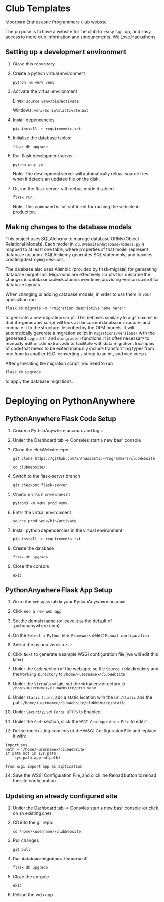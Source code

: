 # Club Templates
Moorpark Enthusiastic Programmers Club website

The purpose is to have a website for the club for easy sign up, and easy access to more club information and announcments.
We.Love.Hackathons.


## Setting up a development environment

1) Clone this repository

2) Create a python virtual environment

   `python -m venv venv`

3) Activate the virtual environment

    Linux: `source venv/bin/activate`

    Windows: `venv\Scripts\activate.bat`

4) Install dependencies

   `pip install -r requirements.txt`

5) Initialize the database tables:
   
   `flask db upgrade`

6) Run flask development server

   `python wsgi.py`
   
   Note: The development server will automatically reload source files when it detects an
   updated file on the disk. 

7) Or, run the flask server with debug mode disabled

   `flask run`
   
   Note: This command is not sufficient for running the website in production.
    
## Making changes to the database models

This project uses SQLAlchemy to manage database ORMs (Object-Relational Models).
Each model in `clubWebsite/database/models.py` is mapped to at least one table, where 
properties of that model represent database columns. SQLAlchemy generates SQL statements,
and handles creating/destroying sessions.

The database also uses Alembic (provided by flask-migrate) for generating database migrations.
Migrations are effectively scripts that describe the changes in database tables/columns over time,
providing version control for database layouts. 

When changing or adding database models, in order to use them in your application run

`flask db migrate -m "<migration descriptive name here>"`

to generate a new migration script. This behaves similarly to a git commit in that the
generated script will look at the current database structure, and compare it to the structure
described by the ORM models. It will automatically generate a migration script in `migrations/versions/`
with the generated `upgrade()` and `downgrade()` functions. It is often necessary to manually edit
or add extra code to facilitate with data migration. Examples of code that needs to be edited manually
include transforming types from one form to another (E.G. converting a string to an int, and vice versa). 

After generating the migration script, you need to run 

`flask db upgrade`

 to apply the database migrations. 

 # Deploying on PythonAnywhere

 ## PythonAnywhere Flask Code Setup

 1) Create a PythonAnywhere account and login

 2) Under the Dashboard tab -> Consoles start a new bash console

 3) Clone the clubWebsite repo: 

    `git clone https://github.com/Enthusiastic-Programmers/clubWebsite`

    `cd clubWebsite/`

 4) Switch to the flask-server branch

     `git checkout flask-server`

 5) Create a virtual environment

    `python3 -m venv prod_venv`

 6) Enter the virtual environment
    
    `source prod_venv/bin/activate`

 7) Install python dependencies in the virtual environment

    `pip install -r requirements.txt`

 8) Create the database
    
    `flask db upgrade`

 9) Close the console

    `exit`


 ## PythonAnywhere Flask App Setup

 1) Go to the `Web Apps` tab in your PythonAnywhere account

 3) Click `Add a new web app`

 4) Set the domain name (or leave it as the default of <username>.pythonanywhere.com)

 5) On the `Select a Python Web Framework` select `Manual configuration`

 6) Select the python version `3.7`

 7) Click `Next` to generate a sample WSGI configuration file (we will edit this later)

 8) Under the `Code` section of the web app, se the `Source Code` directory and the `Working Directory` to `/home/<username>/clubWebsite` 


 9) Under the `Virtualenv` tab, set the virtualenv directory to `/home/<username>/clubWebsite/prod_venv`

 10) Under `Static files`, add a static location with the url `/static` and the path `/home/<username>/clubWebsite/clubWebsite/static`

 11) Under `Security`, set `Force HTTPS` to Enabled

 12) Under the `Code` section, click the `WSGI Configuration File` to edit it

 13) Delete the existing contents of the WSGI Configuration File and replace it with:
 
    
    import sys
    path = '/home/<username>/clubWebsite'
    if path not in sys.path:
        sys.path.append(path)

    from wsgi import app as application  
    
    
 14) Save the WSGI Configuration File, and click the Reload button to reload the site configuration

 ## Updating an already configured site

 1) Under the Dashboard tab -> Consoles start a new bash console (or click on an existing one)

 2) CD into the git repo:

    `cd /home/<username>/clubWebsite`

 3) Pull changes

    `git pull`

 4) Run database migrations (Important!)
    
    `flask db upgrade`

 4) Close the console

    `exit`

 5) Reload the web app
